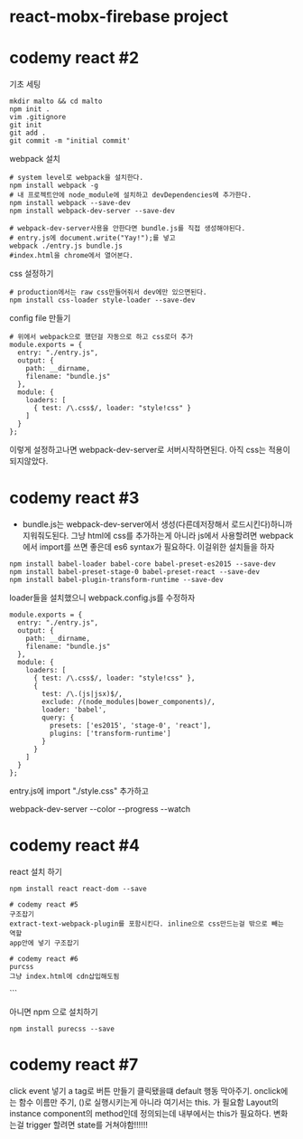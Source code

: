 # react-mobx-firebase project


# codemy react #2
기초 세팅
```
mkdir malto && cd malto
npm init .
vim .gitignore
git init
git add .
git commit -m "initial commit'
```


webpack 설치
```
# system level로 webpack을 설치한다.
npm install webpack -g
# 내 프로젝트안에 node_module에 설치하고 devDependencies에 추가한다.
npm install webpack --save-dev
npm install webpack-dev-server --save-dev

# webpack-dev-server사용을 안한다면 bundle.js를 직접 생성해야된다.
# entry.js에 document.write("Yay!");를 넣고
webpack ./entry.js bundle.js
#index.html을 chrome에서 열어본다.
```

css 설정하기
```
# production에서는 raw css만들어줘서 dev에만 있으면된다.
npm install css-loader style-loader --save-dev
```

config file 만들기
```
# 위에서 webpack으로 했던걸 자동으로 하고 css로더 추가
module.exports = {
  entry: "./entry.js",
  output: {
    path: __dirname,
    filename: "bundle.js"
  },
  module: {
    loaders: [
      { test: /\.css$/, loader: "style!css" }
    ]
  }
};
```

이렇게 설정하고나면 
webpack-dev-server로 서버시작하면된다.
아직 css는 적용이 되지않았다.

# codemy react #3
* bundle.js는 webpack-dev-server에서 생성(다른데저장해서 로드시킨다)하니까 지워줘도된다.
그냥 html에 css를 추가하는게 아니라 js에서 사용할려면 webpack에서 import를 쓰면
좋은데 es6 syntax가 필요하다. 이걸위한 설치들을 하자

```
npm install babel-loader babel-core babel-preset-es2015 --save-dev
npm install babel-preset-stage-0 babel-preset-react --save-dev
npm install babel-plugin-transform-runtime --save-dev
```
loader들을 설치했으니 webpack.config.js를 수정하자

```
module.exports = {
  entry: "./entry.js",
  output: {
    path: __dirname,
    filename: "bundle.js"
  },
  module: {
    loaders: [
      { test: /\.css$/, loader: "style!css" },
      { 
        test: /\.(js|jsx)$/,
        exclude: /(node_modules|bower_components)/,
        loader: 'babel',
        query: {
          presets: ['es2015', 'stage-0', 'react'],
          plugins: ['transform-runtime']
        }
      }
    ]
  }
};
```
entry.js에 import "./style.css" 추가하고

webpack-dev-server --color --progress --watch

# codemy react #4

react 설치 하기
```
npm install react react-dom --save

# codemy react #5
구조잡기
extract-text-webpack-plugin를 포함시킨다. inline으로 css만드는걸 밖으로 빼는 역할
app안에 넣기 구조잡기

# codemy react #6
purcss
그냥 index.html에 cdn삽입해도됨
```
<link rel="stylesheet" href="http://yui.yahooapis.com/pure/0.6.0/pure-min.css">
```

아니면 npm 으로 설치하기
```
npm install purecss --save
```

# codemy react #7
click event 넣기
a tag로 버튼 만들기
클릭됐을떄 default 행동 막아주기.
onclick에는 함수 이름만 주기, ()로 실행시키는게 아니라
여기서는 this. 가 필요함
Layout의 instance component의 method인데 정의되는데 내부에서는 this가 필요하다.
변화는걸 trigger 할려면 state를 거쳐야함!!!!!!

